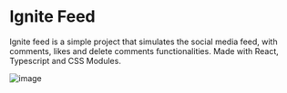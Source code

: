# Ignite Feed

Ignite feed is a simple project that simulates the social media feed, with comments, likes and delete comments functionalities. Made with React, Typescript and CSS Modules.

![image](https://github.com/user-attachments/assets/9787afd5-33f6-427b-a528-6bc1f6526853)
